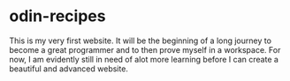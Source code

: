 # odin-recipes
This is my very first website. It will be the beginning of a long journey to become a great programmer and to then prove myself in a workspace. For now, I am evidently still in need of alot more learning before I can create a beautiful and advanced website.